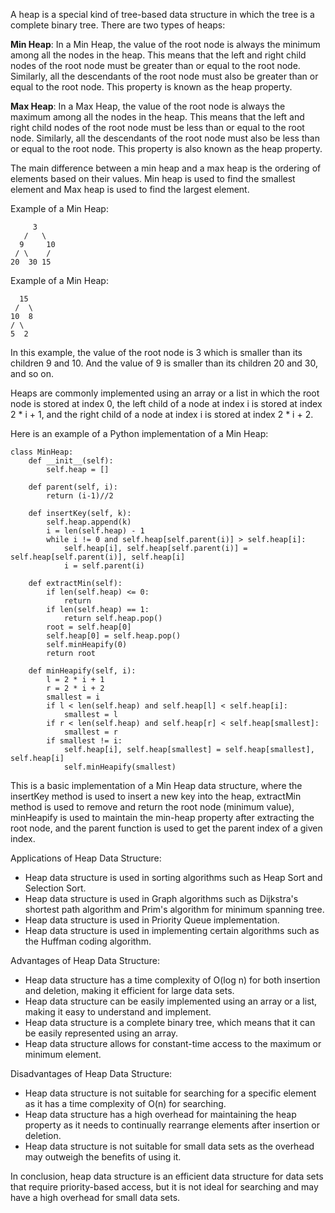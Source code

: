 A heap is a special kind of tree-based data structure in which the tree is a complete binary tree. There are two types of heaps:

**Min Heap**: In a Min Heap, the value of the root node is always the minimum among all the nodes in the heap. This means that the left and right child nodes of the root node must be greater than or equal to the root node. Similarly, all the descendants of the root node must also be greater than or equal to the root node. This property is known as the heap property.

**Max Heap**: In a Max Heap, the value of the root node is always the maximum among all the nodes in the heap. This means that the left and right child nodes of the root node must be less than or equal to the root node. Similarly, all the descendants of the root node must also be less than or equal to the root node. This property is also known as the heap property.

The main difference between a min heap and a max heap is the ordering of elements based on their values. Min heap is used to find the smallest element and Max heap is used to find the largest element.

Example of a Min Heap:

         3
       /   \
      9     10
     / \    /
    20  30 15

Example of a Min Heap:

      15
     /  \
    10  8
    / \
    5  2

In this example, the value of the root node is 3 which is smaller than its children 9 and 10. And the value of 9 is smaller than its children 20 and 30, and so on.

Heaps are commonly implemented using an array or a list in which the root node is stored at index 0, the left child of a node at index i is stored at index 2 * i + 1, and the right child of a node at index i is stored at index 2 * i + 2.

Here is an example of a Python implementation of a Min Heap:

    class MinHeap:
        def __init__(self):
            self.heap = []

        def parent(self, i):
            return (i-1)//2

        def insertKey(self, k):
            self.heap.append(k)
            i = len(self.heap) - 1
            while i != 0 and self.heap[self.parent(i)] > self.heap[i]:
                self.heap[i], self.heap[self.parent(i)] = self.heap[self.parent(i)], self.heap[i]
                i = self.parent(i)

        def extractMin(self):
            if len(self.heap) <= 0:
                return
            if len(self.heap) == 1:
                return self.heap.pop()
            root = self.heap[0]
            self.heap[0] = self.heap.pop()
            self.minHeapify(0)
            return root

        def minHeapify(self, i):
            l = 2 * i + 1
            r = 2 * i + 2
            smallest = i
            if l < len(self.heap) and self.heap[l] < self.heap[i]:
                smallest = l
            if r < len(self.heap) and self.heap[r] < self.heap[smallest]:
                smallest = r
            if smallest != i:
                self.heap[i], self.heap[smallest] = self.heap[smallest], self.heap[i]
                self.minHeapify(smallest)

This is a basic implementation of a Min Heap data structure, where the insertKey method is used to insert a new key into the heap, extractMin method is used to remove and return the root node (minimum value), minHeapify is used to maintain the min-heap property after extracting the root node, and the parent function is used to get the parent index of a given index.

Applications of Heap Data Structure:

- Heap data structure is used in sorting algorithms such as Heap Sort and Selection Sort.
- Heap data structure is used in Graph algorithms such as Dijkstra's shortest path algorithm and Prim's algorithm for minimum spanning tree.
- Heap data structure is used in Priority Queue implementation.
- Heap data structure is used in implementing certain algorithms such as the Huffman coding algorithm.

Advantages of Heap Data Structure:

- Heap data structure has a time complexity of O(log n) for both insertion and deletion, making it efficient for large data sets.
- Heap data structure can be easily implemented using an array or a list, making it easy to understand and implement.
- Heap data structure is a complete binary tree, which means that it can be easily represented using an array.
- Heap data structure allows for constant-time access to the maximum or minimum element.

Disadvantages of Heap Data Structure:

- Heap data structure is not suitable for searching for a specific element as it has a time complexity of O(n) for searching.
- Heap data structure has a high overhead for maintaining the heap property as it needs to continually rearrange elements after insertion or deletion.
- Heap data structure is not suitable for small data sets as the overhead may outweigh the benefits of using it.

In conclusion, heap data structure is an efficient data structure for data sets that require priority-based access, but it is not ideal for searching and may have a high overhead for small data sets.